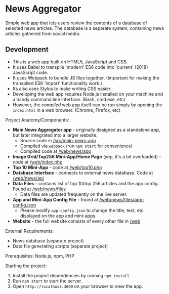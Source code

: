 # News Aggregator

Simple web app that lets users review the contents of a database of selected
news articles. The database is a separate system, containing news articles
gathered from social media.

## Development

- This is a web app built on HTML5, JavaScript and CSS.
- It uses Babel to transpile 'modern' ES6 code into 'current' (2018) JavaScript code.
- It uses Webpack to bundle JS files together. (Important for making the transpiled ES6 'import' functionality work.)
- Its also uses Stylus to make writing CSS easier.
- Developing the web app requires Node.js installed on your machine and a handy command line interface. (Bash, cmd.exe, etc)
- However, the _compiled_ web app itself can be run simply by opening the `index.html` in a web browser. (Chrome, Firefox, etc)

Project Anatomy/Components:

- **Main News Aggregator app** - originally designed as a standalone app, but later integrated into a larger website.
  - Source code in [/src/main-news-app](./src/main-news-app)
  - Compiled via `webpack` (run `npm start` for convenience)
  - Compiled code at [/web/news/app](./web/news/app)
- **Image Grid/Top256 Mini-App/Home Page** (yep, it's a bit overloaded) - code at [/web/index.php](./web/index.php)
- **Top 10 Mini-App** - code at [/web/top10.php](./web/top10.php)
- **Database Interface** - connects to external news database. Code at [/web/news/api](./web/news/api)
- **Data Files** - contains list of top 10/top 256 articles and the app config. Found at [/web/news/files](./web/news/files)
  - Data files are updated frequently on the live server.
- **App and Mini-App Config File** - found at [/web/news/files/app-config.json](./web/news/files/app-config.json)
  - Please modify `app-config.json` to change the title, text, etc displayed on the app and mini-apps.
- **Website** - the full website consists of every other file in [/web](web/)

External Requirements:

- News database (separate project)
- Data file generating scripts (separate project)

Prerequisites: Node.js, npm, PHP

Starting the project:

1. Install the project dependencies by running `npm install`
2. Run `npm start` to start the server.
3. Open `http://localhost:3000` on your browser to view the app.
